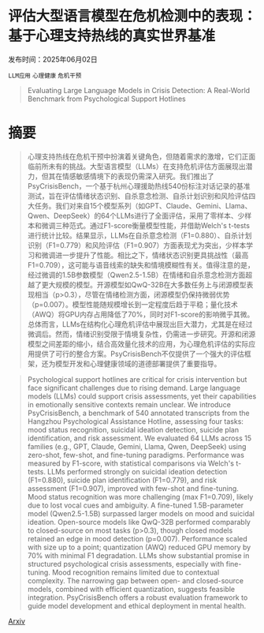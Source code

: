 # 评估大型语言模型在危机检测中的表现：基于心理支持热线的真实世界基准

发布时间：2025年06月02日

`LLM应用` `心理健康` `危机干预`

> Evaluating Large Language Models in Crisis Detection: A Real-World Benchmark from Psychological Support Hotlines

# 摘要

> 心理支持热线在危机干预中扮演着关键角色，但随着需求的激增，它们正面临前所未有的挑战。大型语言模型（LLMs）在支持危机评估方面展现出潜力，但其在情感敏感情境下的表现仍需深入研究。我们推出了PsyCrisisBench，一个基于杭州心理援助热线540份标注对话记录的基准测试，旨在评估情绪状态识别、自杀意念检测、自杀计划识别和风险评估四大任务。我们对来自15个模型系列（如GPT、Claude、Gemini、Llama、Qwen、DeepSeek）的64个LLMs进行了全面评估，采用了零样本、少样本和微调三种范式。通过F1-score衡量模型性能，并借助Welch's t-tests进行统计比较。结果显示，LLMs在自杀意念检测（F1=0.880）、自杀计划识别（F1=0.779）和风险评估（F1=0.907）方面表现尤为突出，少样本学习和微调进一步提升了性能。相比之下，情绪状态识别更具挑战性（最高F1=0.709），这可能与语音线索的缺失和情境模糊性有关。值得注意的是，经过微调的1.5B参数模型（Qwen2.5-1.5B）在情绪和自杀意念检测方面超越了更大规模的模型。开源模型如QwQ-32B在大多数任务上与闭源模型表现相当（p>0.3），尽管在情绪检测方面，闭源模型仍保持微弱优势（p=0.007）。模型性能随规模增长到一定程度后趋于平稳；量化技术（AWQ）将GPU内存占用降低了70%，同时对F1-score的影响微乎其微。总体而言，LLMs在结构化心理危机评估中展现出巨大潜力，尤其是在经过微调后。然而，情绪识别受限于情境复杂性，仍需进一步研究。开源和闭源模型之间差距的缩小，结合高效量化技术的应用，为心理危机评估的实际应用提供了可行的整合方案。PsyCrisisBench不仅提供了一个强大的评估框架，还为模型开发和心理健康领域的道德部署提供了重要指导。

> Psychological support hotlines are critical for crisis intervention but face significant challenges due to rising demand. Large language models (LLMs) could support crisis assessments, yet their capabilities in emotionally sensitive contexts remain unclear. We introduce PsyCrisisBench, a benchmark of 540 annotated transcripts from the Hangzhou Psychological Assistance Hotline, assessing four tasks: mood status recognition, suicidal ideation detection, suicide plan identification, and risk assessment. We evaluated 64 LLMs across 15 families (e.g., GPT, Claude, Gemini, Llama, Qwen, DeepSeek) using zero-shot, few-shot, and fine-tuning paradigms. Performance was measured by F1-score, with statistical comparisons via Welch's t-tests. LLMs performed strongly on suicidal ideation detection (F1=0.880), suicide plan identification (F1=0.779), and risk assessment (F1=0.907), improved with few-shot and fine-tuning. Mood status recognition was more challenging (max F1=0.709), likely due to lost vocal cues and ambiguity. A fine-tuned 1.5B-parameter model (Qwen2.5-1.5B) surpassed larger models on mood and suicidal ideation. Open-source models like QwQ-32B performed comparably to closed-source on most tasks (p>0.3), though closed models retained an edge in mood detection (p=0.007). Performance scaled with size up to a point; quantization (AWQ) reduced GPU memory by 70% with minimal F1 degradation. LLMs show substantial promise in structured psychological crisis assessments, especially with fine-tuning. Mood recognition remains limited due to contextual complexity. The narrowing gap between open- and closed-source models, combined with efficient quantization, suggests feasible integration. PsyCrisisBench offers a robust evaluation framework to guide model development and ethical deployment in mental health.

[Arxiv](https://arxiv.org/abs/2506.01329)